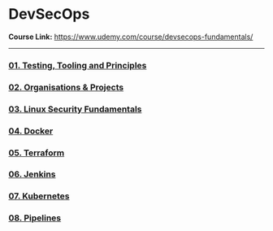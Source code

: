 # **DevSecOps**

**Course Link:** https://www.udemy.com/course/devsecops-fundamentals/

---

### <a href='https://github.com/VKalenski/DevSecOps/blob/main/01_Testing-Tooling-Principles/Testing.md'>01. Testing, Tooling and Principles</a>

### <a href='https://github.com/VKalenski/DevSecOps/blob/main/02_Organisations-Projects/Organisations.md'>02. Organisations & Projects</a>

### <a href='https://github.com/VKalenski/DevSecOps/blob/main/03_Linux-Security-Fundamentals/Linux.md'>03. Linux Security Fundamentals</a>

### <a href='https://github.com/VKalenski/DevSecOps/blob/main/04_Docker/Docker.md'>04. Docker</a>

### <a href='https://github.com/VKalenski/DevSecOps/blob/main/05_Terraform/Terraform.md'>05. Terraform</a>

### <a href='https://github.com/VKalenski/DevSecOps/blob/main/06_Jenkins/Jenkins.md'>06. Jenkins</a>

### <a href='https://github.com/VKalenski/DevSecOps/blob/main/07_Kubernetes/Kubernetes.md'>07. Kubernetes</a>

### <a href='https://github.com/VKalenski/DevSecOps/blob/main/08_Pipelines/Pipelines.md'>08. Pipelines</a>